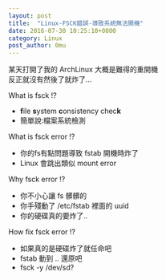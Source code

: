 ```yaml
---
layout: post
title:  "Linux-FSCK錯誤-導致系統無法開機" 
date: 2016-07-30 10:25:10+0800
category: Linux
post_author: 0mu
---
```

某天打開了我的 ArchLinux 大概是難得的重開機    
反正就沒有然後了就炸了...    
    
What is fsck !?    
*  **f**ile **s**ystem **c**onsistency chec**k**    
*  簡單說:檔案系統檢測    
    
What is fsck error !?    
* 你的fs有點問題導致 fstab 開機時炸了    
* Linux 會跳出類似 mount error     
    
Why fsck error !?    
* 你不小心讓 fs 髒髒的    
* 你手殘動了 /etc/fstab 裡面的 uuid     
* 你的硬碟真的要炸了..    
    
How fix fsck error !?    
* 如果真的是硬碟炸了就任命吧    
* fstab 動到 .. 還原吧    
* fsck -y /dev/sd?    


